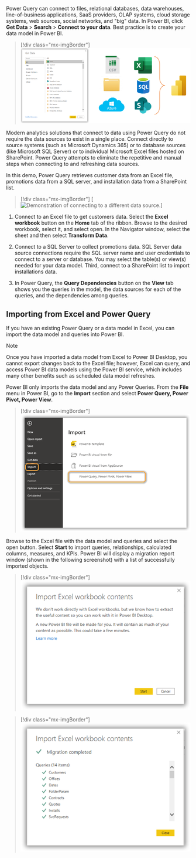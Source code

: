 Power Query can connect to files, relational databases, data warehouses, line-of-business applications, SaaS providers, OLAP systems, cloud storage systems, web sources, social networks, and "big" data. In Power BI, click **Get Data** > **Search** > **Connect to your data**. Best practice is to create your data model in Power BI.
> [!div class="mx-imgBorder"]
> [![Power BI Get Data window with common data sources CSV, XLSX, Folders, SQL, Azure, and SharePoint.](../media/get-data.png)](../media/get-data.png#lightbox)

Modern analytics solutions that connect to data using Power Query do not require the data sources to exist in a single place. Connect directly to source systems (such as Microsoft Dynamics 365) or to database sources (like Microsoft SQL Server) or to individual Microsoft Excel files hosted on SharePoint. Power Query attempts to eliminate the repetitive and manual steps when connecting to and refreshing data sources.

In this demo, Power Query retrieves customer data from an Excel file, promotions data from a SQL server, and installation data from a SharePoint list.

> [!div class="mx-imgBorder"]
> [![Demonstration of connecting to a different data source.](../media/data-source.gif)]

1.  Connect to an Excel file to get customers data. Select the **Excel workbook** button on the **Home** tab of the ribbon. Browse to the desired workbook, select it, and select open. In the Navigator window, select the sheet and then select **Transform Data**.

1.  Connect to a SQL Server to collect promotions data. SQL Server data source connections require the SQL server name and user credentials to connect to a server or database. You may select the table(s) or view(s) needed for your data model. Third, connect to a SharePoint list to import installations data.

1.  In Power Query, the **Query Dependencies** button on the **View** tab shows you the queries in the model, the data sources for each of the queries, and the dependencies among queries.

## Importing from Excel and Power Query

If you have an existing Power Query or a data model in Excel, you can import the data model and queries into Power BI.

> [!NOTE]
> Once you have imported a data model from Excel to Power BI Desktop, you cannot export changes back to the Excel file; however, Excel can query, and access Power BI data models using the Power BI service, which includes many other benefits such as scheduled data model refreshes.

Power BI only imports the data model and any Power Queries. From the **File** menu in Power BI, go to the **Import** section and select **Power Query, Power Pivot, Power View**.

> [!div class="mx-imgBorder"]
> [![Screenshot of the Import menu with Power Query, Power Pivot, Power View selected.](../media/import.png)](../media/import.png#lightbox)

Browse to the Excel file with the data model and queries and select the open button. Select **Start** to import queries, relationships, calculated columns, measures, and KPIs. Power BI will display a migration report window (shown in the following screenshot) with a list of successfully imported objects.

> [!div class="mx-imgBorder"]
> [![Screenshot of the workbook import start message.](../media/workbook-import-start.png)](../media/workbook-import-start.png#lightbox)

> [!div class="mx-imgBorder"]
> [![Screenshot of the migration complete message.](../media/migration-complete.png)](../media/migration-complete.png#lightbox)

